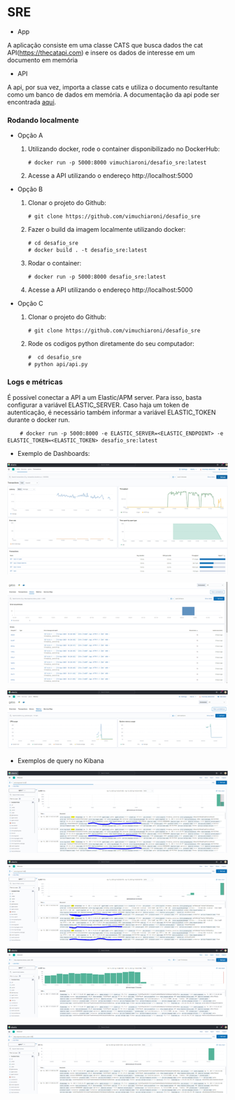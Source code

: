 # SRE

- App

A aplicação consiste em uma classe CATS que busca dados the cat API(https://thecatapi.com) e insere os dados de interesse em um documento em memória

- API

A api, por sua vez, importa a classe cats e utiliza o documento resultante como um banco de dados em memória.
A documentação da api pode ser encontrada [aqui](https://vimuchiaroni.github.io).

### Rodando localmente

- Opção A
    
    1. Utilizando docker, rode o container disponibilizado no DockerHub:
        ```
        # docker run -p 5000:8000 vimuchiaroni/desafio_sre:latest
        ```
    2. Acesse a API utilizando o endereço http://localhost:5000
        
- Opção B

    1. Clonar o projeto do Github:
        ```
        # git clone https://github.com/vimuchiaroni/desafio_sre
        ```
    2. Fazer o build da imagem localmente utilizando docker:
        ```
        # cd desafio_sre
        # docker build . -t desafio_sre:latest
        ``` 
    3. Rodar o container:
        ```
        # docker run -p 5000:8000 desafio_sre:latest
         ```   
    4. Acesse a API utilizando o endereço http://localhost:5000

- Opção C
    1. Clonar o projeto do Github:
        ```
        # git clone https://github.com/vimuchiaroni/desafio_sre
        ```
    2. Rode os codigos python diretamente do seu computador:
          ```
        #  cd desafio_sre
        # python api/api.py
         ```   
### Logs e métricas

É possivel conectar a API a um Elastic/APM server. Para isso, basta configurar a variável ELASTIC_SERVER. Caso haja um token de autenticação, é necessário também informar a variável ELASTIC_TOKEN durante o docker run.
   

        # docker run -p 5000:8000 -e ELASTIC_SERVER=<ELASTIC_ENDPOINT> -e ELASTIC_TOKEN=<ELASTIC_TOKEN> desafio_sre:latest

- Exemplo de Dashboards:

![](.README_images/apm_metrics.png)

![](.README_images/errors.png)

![](.README_images/metrics.png)

- Exemplos de query no Kibana

![](.README_images/kibana_error.png)

![](.README_images/kibana_info.png)

![](.README_images/http_status.png)

![](.README_images/http_400.png)